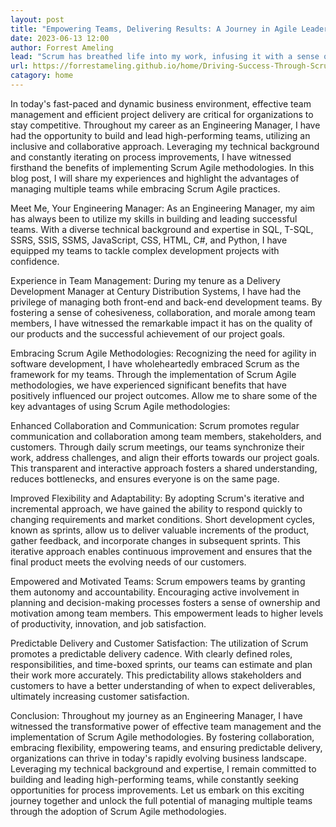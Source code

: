 ```yaml
---
layout: post
title: "Empowering Teams, Delivering Results: A Journey in Agile Leadership"
date: 2023-06-13 12:00
author: Forrest Ameling
lead: "Scrum has breathed life into my work, infusing it with a sense of purpose and camaraderie, as my team and I navigate the unpredictable currents of projects, embracing agility and transforming challenges into triumphs."
url: https://forrestameling.github.io/home/Driving-Success-Through-Scrum.html
catagory: home
---
```


In today's fast-paced and dynamic business environment, effective team management and efficient project delivery are critical for organizations to stay competitive. Throughout my career as an Engineering Manager, I have had the opportunity to build and lead high-performing teams, utilizing an inclusive and collaborative approach. Leveraging my technical background and constantly iterating on process improvements, I have witnessed firsthand the benefits of implementing Scrum Agile methodologies. In this blog post, I will share my experiences and highlight the advantages of managing multiple teams while embracing Scrum Agile practices.

Meet Me, Your Engineering Manager:
As an Engineering Manager, my aim has always been to utilize my skills in building and leading successful teams. With a diverse technical background and expertise in SQL, T-SQL, SSRS, SSIS, SSMS, JavaScript, CSS, HTML, C#, and Python, I have equipped my teams to tackle complex development projects with confidence.

Experience in Team Management:
During my tenure as a Delivery Development Manager at Century Distribution Systems, I have had the privilege of managing both front-end and back-end development teams. By fostering a sense of cohesiveness, collaboration, and morale among team members, I have witnessed the remarkable impact it has on the quality of our products and the successful achievement of our project goals.

Embracing Scrum Agile Methodologies:
Recognizing the need for agility in software development, I have wholeheartedly embraced Scrum as the framework for my teams. Through the implementation of Scrum Agile methodologies, we have experienced significant benefits that have positively influenced our project outcomes. Allow me to share some of the key advantages of using Scrum Agile methodologies:

Enhanced Collaboration and Communication:
Scrum promotes regular communication and collaboration among team members, stakeholders, and customers. Through daily scrum meetings, our teams synchronize their work, address challenges, and align their efforts towards our project goals. This transparent and interactive approach fosters a shared understanding, reduces bottlenecks, and ensures everyone is on the same page.

Improved Flexibility and Adaptability:
By adopting Scrum's iterative and incremental approach, we have gained the ability to respond quickly to changing requirements and market conditions. Short development cycles, known as sprints, allow us to deliver valuable increments of the product, gather feedback, and incorporate changes in subsequent sprints. This iterative approach enables continuous improvement and ensures that the final product meets the evolving needs of our customers.

Empowered and Motivated Teams:
Scrum empowers teams by granting them autonomy and accountability. Encouraging active involvement in planning and decision-making processes fosters a sense of ownership and motivation among team members. This empowerment leads to higher levels of productivity, innovation, and job satisfaction.

Predictable Delivery and Customer Satisfaction:
The utilization of Scrum promotes a predictable delivery cadence. With clearly defined roles, responsibilities, and time-boxed sprints, our teams can estimate and plan their work more accurately. This predictability allows stakeholders and customers to have a better understanding of when to expect deliverables, ultimately increasing customer satisfaction.

Conclusion:
Throughout my journey as an Engineering Manager, I have witnessed the transformative power of effective team management and the implementation of Scrum Agile methodologies. By fostering collaboration, embracing flexibility, empowering teams, and ensuring predictable delivery, organizations can thrive in today's rapidly evolving business landscape. Leveraging my technical background and expertise, I remain committed to building and leading high-performing teams, while constantly seeking opportunities for process improvements. Let us embark on this exciting journey together and unlock the full potential of managing multiple teams through the adoption of Scrum Agile methodologies.